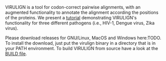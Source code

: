VIRULIGN is a tool for codon-correct pairwise alignments, with an augmented functionality to annotate the alignment according the positions of the proteins. We present a [tutorial](https://github.com/rega-cev/virulign-tutorial) demonstrating VIRULIGN's functionality for three different pathogens (i.e., HIV-1, Dengue virus, Zika virus).

Please download releases for GNU/Linux, MacOS and Windows here:TODO. To install the download, just put the virulign binary in a directory that is in your PATH environment. To build VIRULIGN from source have a look at the [BUILD file](BUILD).
